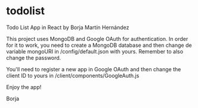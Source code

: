 # todolist
Todo List App in React
by Borja Martín Hernández

This project uses MongoDB and Google OAuth for authentication.
In order for it to work, you need to create a MongoDB database and then change de variable mongoURI in /config/default.json with yours.
Remember to also change the password.

You'll need to register a new app in Google OAuth and then change the client ID to yours in /client/components/GoogleAuth.js

Enjoy the app!

Borja
